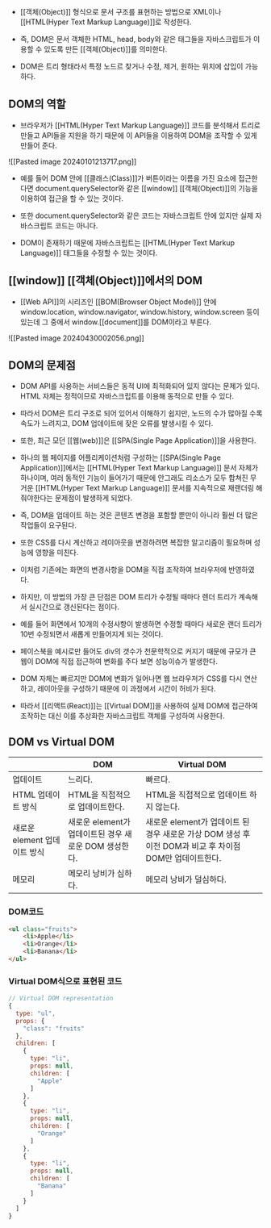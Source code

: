 - [[객체(Object)]] 형식으로 문서 구조를 표현하는 방법으로 XML이나 [[HTML(Hyper Text Markup Language)]]로 작성한다.

- 즉, DOM은 문서 객체한 HTML, head, body와 같은 태그들을 자바스크립트가 이용할 수 있도록 만든 [[객체(Object)]]를 의미한다.

- DOM은 트리 형태라서 특정 노드르 찾거나 수정, 제거, 원하는 위치에 삽입이 가능하다.


## DOM의 역할

- 브라우저가 [[HTML(Hyper Text Markup Language)]] 코드를 분석해서 트리로 만들고 API들을 지원을 하기 때문에 이 API들을 이용하여 DOM을 조작할 수 있게 만들어 준다.

![[Pasted image 20240101213717.png]]

- 예를 들어 DOM 안에 [[클래스(Class)]]가 버튼이라는 이름을 가진 요소에 접근한다면 document.querySelector와 같은 [[window]] [[객체(Object)]]의 기능을 이용하여 접근을 할 수 있는 것이다.
- 또한 document.querySelector와 같은 코드는 자바스크립트 안에 있지만 실제 자바스크립트 코드는 아니다.

- DOM이 존재하기 때문에 자바스크립트는 [[HTML(Hyper Text Markup Language)]] 태그들을 수정할 수 있는 것이다.


## [[window]] [[객체(Object)]]에서의 DOM 

- [[Web API]]의 시리즈인 [[BOM(Browser Object Model)]] 안에 window.location, window.navigator, window.history, window.screen 등이 있는데 그 중에서 window.[[document]]를 DOM이라고 부른다.

![[Pasted image 20240430002056.png]]


## DOM의 문제점

- DOM API를 사용하는 서비스들은 동적 UI에 최적화되어 있지 않다는 문제가 있다. HTML 자체는 정적이므로 자바스크립트를 이용해 동적으로 만들 수 있다.

- 따라서 DOM은 트리 구조로 되어 있어서 이해하기 쉽지만, 노드의 수가 많아질 수록 속도가 느려지고, DOM 업데이트에 잦은 오류를 발생시킬 수 있다.
- 또한, 최근 모던 [[웹(web)]]은 [[SPA(Single Page Application)]]을 사용한다. 
- 하나의 웹 페이지를 어플리케이션처럼 구성하는 [[SPA(Single Page Application)]]에서는 [[HTML(Hyper Text Markup Language)]] 문서 자체가 하나이며, 여러 동적인 기능이 들어가기 때문에 안그래도 리소스가 모두 합쳐진 무거운 [[HTML(Hyper Text Markup Language)]] 문서를 지속적으로 재랜더링 해줘야한다는 문제점이 발생하게 되었다.

- 즉, DOM을 업데이트 하는 것은 콘텐츠 변경을 포함할 뿐만이 아니라 훨씬 더 많은 작업들이 요구된다. 
- 또한 CSS를 다시 계산하고 레이아웃을 변경하려면 복잡한 알고리즘이 필요하며 성능에 영향을 미친다. 
- 이처럼 기존에는 화면의 변경사항을 DOM을 직접 조작하여 브라우저에 반영하였다.
- 하지만, 이 방법의 가장 큰 단점은 DOM 트리가 수정될 때마다 렌더 트리가 계속해서 실시간으로 갱신된다는 점이다.

- 예를 들어 화면에서 10개의 수정사항이 발생하면 수정할 때마다 새로운 랜더 트리가 10번 수정되면서 새롭게 만들어지게 되는 것이다.
- 페이스북을 예시로만 들어도 div의 갯수가 천문학적으로 커지기 때문에 규모가 큰 웹이 DOM에 직접 접근하여 변화를 주다 보면 성능이슈가 발생한다.
- DOM 자체는 빠르지만 DOM에 변화가 일어나면 웹 브라우저가 CSS를 다시 연산하고, 레이아웃을 구성하기 때문에 이 과정에서 시간이 허비가 된다.

- 따라서 [[리액트(React)]]는 [[Virtual DOM]]을 사용하여 실제 DOM에 접근하여 조작하는 대신 이를 추상화한 자바스크립트 객체를 구성하여 사용한다.


## DOM vs Virtual DOM
|                     | DOM                                 | Virtual DOM                                                          |
| ------------------- | ----------------------------------- | -------------------------------------------------------------------- |
| 업데이트                | 느리다.                                | 빠르다.                                                                 |
| HTML 업데이트 방식        | HTML을 직접적으로 업데이트한다.                 | HTML을 직접적으로 업데이트 하지 않는다.                                             |
| 새로운 element 업데이트 방식 | 새로운 element가 업데이트된 경우 새로운 DOM 생성한다. | 새로운 element가 업데이트 된 경우 새로운 가상 DOM 생성 후 이전 DOM과 비교 후 차이점 DOM만 업데이트한다. |
| 메모리                 | 메모리 낭비가 심하다.                        | 메모리 낭비가 덜심하다.                                                        |

### DOM코드

```html
<ul class="fruits">
    <li>Apple</li>
    <li>Orange</li>
    <li>Banana</li>
</ul>
```

### Virtual DOM식으로 표현된 코드

```js
// Virtual DOM representation
{
  type: "ul",
  props: {
    "class": "fruits"
  },
  children: [
    {
      type: "li",
      props: null,
      children: [
        "Apple"
      ]
    },
    {
      type: "li",
      props: null,
      children: [
        "Orange"
      ]
    },
    {
      type: "li",
      props: null,
      children: [
        "Banana"
      ]
    }
  ]
}
```

